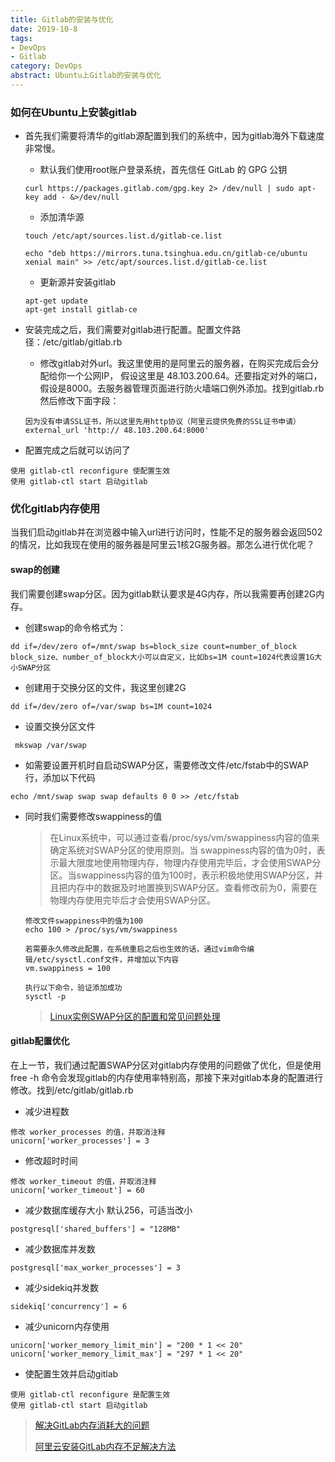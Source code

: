 ```yaml
---
title: Gitlab的安装与优化
date: 2019-10-8
tags:
- DevOps
- Gitlab
category: DevOps
abstract: Ubuntu上Gitlab的安装与优化
---
```


### 如何在Ubuntu上安装gitlab

- 首先我们需要将清华的gitlab源配置到我们的系统中，因为gitlab海外下载速度非常慢。

    - 默认我们使用root账户登录系统，首先信任 GitLab 的 GPG 公钥
    ```
    curl https://packages.gitlab.com/gpg.key 2> /dev/null | sudo apt-key add - &>/dev/null
    ```
    
    - 添加清华源
    ```
    touch /etc/apt/sources.list.d/gitlab-ce.list
    
    echo "deb https://mirrors.tuna.tsinghua.edu.cn/gitlab-ce/ubuntu xenial main" >> /etc/apt/sources.list.d/gitlab-ce.list
    ```

    - 更新源并安装gitlab
    ```
    apt-get update
    apt-get install gitlab-ce
    ```

- 安装完成之后，我们需要对gitlab进行配置。配置文件路径：/etc/gitlab/gitlab.rb

    - 修改gitlab对外url。我这里使用的是阿里云的服务器，在购买完成后会分配给你一个公网IP，
    假设这里是 48.103.200.64。还要指定对外的端口，假设是8000。去服务器管理页面进行防火墙端口例外添加。找到gitlab.rb然后修改下面字段：
    ```
    因为没有申请SSL证书，所以这里先用http协议（阿里云提供免费的SSL证书申请）
    external_url 'http:// 48.103.200.64:8000'
    ```

- 配置完成之后就可以访问了
```
使用 gitlab-ctl reconfigure 使配置生效
使用 gitlab-ctl start 启动gitlab
```

### 优化gitlab内存使用

当我们启动gitlab并在浏览器中输入url进行访问时，性能不足的服务器会返回502的情况，比如我现在使用的服务器是阿里云1核2G服务器。那怎么进行优化呢？

#### swap的创建
我们需要创建swap分区。因为gitlab默认要求是4G内存，所以我需要再创建2G内存。

- 创建swap的命令格式为：
```
dd if=/dev/zero of=/mnt/swap bs=block_size count=number_of_block
block_size、number_of_block大小可以自定义，比如bs=1M count=1024代表设置1G大小SWAP分区
```

- 创建用于交换分区的文件，我这里创建2G
```
dd if=/dev/zero of=/var/swap bs=1M count=1024
```

- 设置交换分区文件
```
 mkswap /var/swap
```

- 如需要设置开机时自启动SWAP分区，需要修改文件/etc/fstab中的SWAP行，添加以下代码
```
echo /mnt/swap swap swap defaults 0 0 >> /etc/fstab
```

- 同时我们需要修改swappiness的值
    > 在Linux系统中，可以通过查看/proc/sys/vm/swappiness内容的值来确定系统对SWAP分区的使用原则。当 swappiness内容的值为0时，表示最大限度地使用物理内存，物理内存使用完毕后，才会使用SWAP分区。当swappiness内容的值为100时，表示积极地使用SWAP分区，并且把内存中的数据及时地置换到SWAP分区。查看修改前为0，需要在物理内存使用完毕后才会使用SWAP分区。

    ```
    修改文件swappiness中的值为100
    echo 100 > /proc/sys/vm/swappiness
    ```

    ```
    若需要永久修改此配置，在系统重启之后也生效的话，通过vim命令编辑/etc/sysctl.conf文件，并增加以下内容
    vm.swappiness = 100
    
    执行以下命令，验证添加成功
    sysctl -p
    ```
    
    > [Linux实例SWAP分区的配置和常见问题处理](https://help.aliyun.com/knowledge_detail/42534.html)

#### gitlab配置优化
在上一节，我们通过配置SWAP分区对gitlab内存使用的问题做了优化，但是使用 free -h 命令会发现gitlab的内存使用率特别高，那接下来对gitlab本身的配置进行修改。找到/etc/gitlab/gitlab.rb

- 减少进程数
```
修改 worker_processes 的值，并取消注释
unicorn['worker_processes'] = 3
```

- 修改超时时间
```
修改 worker_timeout 的值，并取消注释
unicorn['worker_timeout'] = 60    
```

- 减少数据库缓存大小 默认256，可适当改小
```
postgresql['shared_buffers'] = "128MB"
```

- 减少数据库并发数
```
postgresql['max_worker_processes'] = 3
```

- 减少sidekiq并发数
```
sidekiq['concurrency'] = 6
```

- 减少unicorn内存使用
```
unicorn['worker_memory_limit_min'] = "200 * 1 << 20"
unicorn['worker_memory_limit_max'] = "297 * 1 << 20"
```

- 使配置生效并启动gitlab
```
使用 gitlab-ctl reconfigure 是配置生效
使用 gitlab-ctl start 启动gitlab
```
> [解决GitLab内存消耗大的问题](https://blog.csdn.net/ouyang_peng/article/details/84066417)
> 
> [阿里云安装GitLab内存不足解决方法](https://blog.csdn.net/SirLZF/article/details/88954488)

